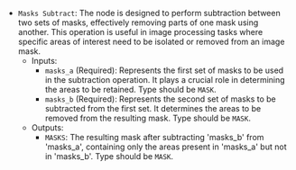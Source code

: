 - `Masks Subtract`: The node is designed to perform subtraction between two sets of masks, effectively removing parts of one mask using another. This operation is useful in image processing tasks where specific areas of interest need to be isolated or removed from an image mask.
    - Inputs:
        - `masks_a` (Required): Represents the first set of masks to be used in the subtraction operation. It plays a crucial role in determining the areas to be retained. Type should be `MASK`.
        - `masks_b` (Required): Represents the second set of masks to be subtracted from the first set. It determines the areas to be removed from the resulting mask. Type should be `MASK`.
    - Outputs:
        - `MASKS`: The resulting mask after subtracting 'masks_b' from 'masks_a', containing only the areas present in 'masks_a' but not in 'masks_b'. Type should be `MASK`.
